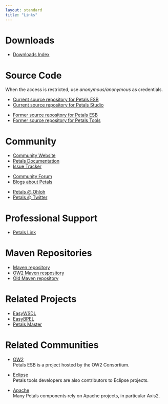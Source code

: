 ```yaml
---
layout: standard
title: "Links"
---
```


# Downloads

* [Downloads Index](/downloads.html)

# Source Code

When the access is restricted, use <i>anonymous/anonymous</i> as credentials.

* [Current source repository for Petals ESB](https://svn.petalslink.org/svnroot/trunk/product/dev/prod/ "Current source repository for Petals ESB")
* [Current source repository for Petals Studio](https://github.com/petalslink/petals-studio "Current source repository for Petals Studio")

<!-- -->

* [Former source repository for Petals ESB](http://forge.ow2.org/projects/petals/ "Former source repository for Petals ESB")
* [Former source repository for Petals Tools](https://forge.ebmwebsourcing.com/ "Former source repository for Petals Tools")

# Community

* [Community Website](http://petals.ow2.org)
* [Petals Documentation](http://doc.petalslink.com)
* [Issue Tracker](http://jira.petalslink.com)

<!-- -->

* [Community Forum](http://forum.petalslink.com/ "Get support from the community about Petals")
* [Blogs about Petals](http://planet.petalslink.com)

<!-- -->

* [Petals @ Ohloh](https://www.ohloh.net/p/petals/)
* [Petals @ Twitter](https://twitter.com/petalslink)

# Professional Support

* [Petals Link](http://petalslink.com "Get support and expertise about Petals ESB")

# Maven Repositories

* [Maven repository](http://maven.petalslink.com)
* [OW2 Maven respository](http://repository.ow2.org/nexus)
* [Old Maven repository](http://maven.ow2.org/maven2/)

# Related Projects

* [EasyWSDL](http://easywsdl.ow2.org/)
* [EasyBPEL](http://research.petalslink.org/display/easybpel/EasyBPEL+Overview)
* [Petals Master](http://petalsmaster.ow2.org/)

# Related Communities

* [OW2](http://ow2.org)<br />Petals ESB is a project hosted by the OW2 Consortium.

* [Eclipse](http://eclipse.org)<br />Petals tools developers are also contributors to Eclipse projects.

* [Apache](http://apache.org)<br />Many Petals components rely on Apache projects, in particular Axis2.
